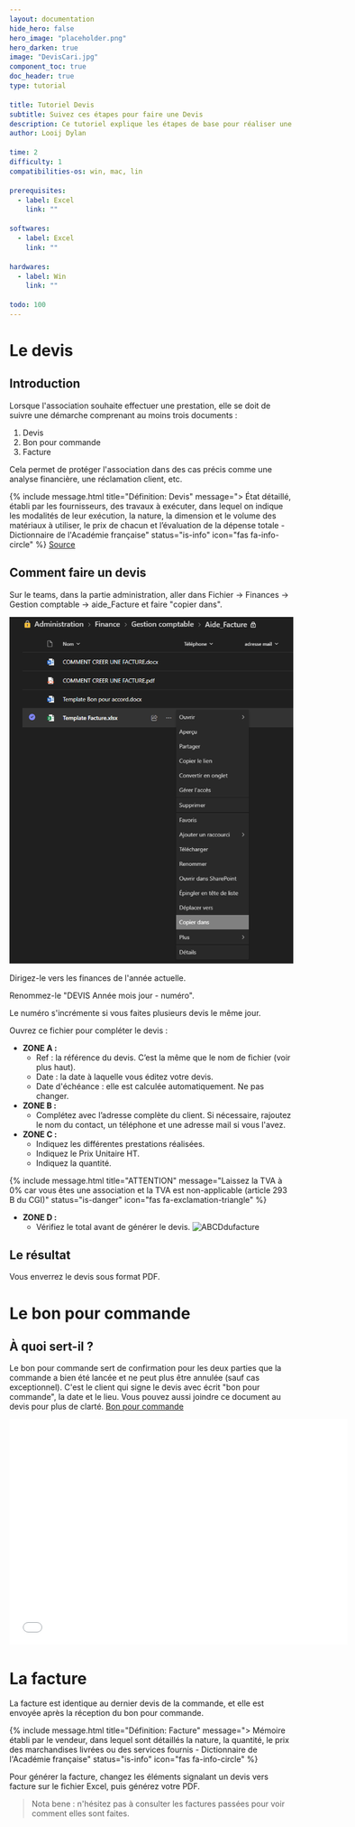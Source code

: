 ```yaml
---
layout: documentation
hide_hero: false
hero_image: "placeholder.png"
hero_darken: true
image: "DevisCari.jpg"
component_toc: true
doc_header: true
type: tutorial

title: Tutoriel Devis
subtitle: Suivez ces étapes pour faire une Devis
description: Ce tutoriel explique les étapes de base pour réaliser une Devis.
author: Looij Dylan

time: 2
difficulty: 1
compatibilities-os: win, mac, lin

prerequisites:
  - label: Excel
    link: ""

softwares: 
  - label: Excel
    link: ""

hardwares: 
  - label: Win
    link: ""

todo: 100
---
```

# Le devis

## Introduction
Lorsque l'association souhaite effectuer une prestation, elle se doit de suivre une démarche comprenant au moins trois documents :

1. Devis
2. Bon pour commande
3. Facture

Cela permet de protéger l'association dans des cas précis comme une analyse financière, une réclamation client, etc.

{% include message.html title="Définition: Devis" message="> État détaillé, établi par les fournisseurs, des travaux à exécuter, dans lequel on indique les modalités de leur exécution, la nature, la dimension et le volume des matériaux à utiliser, le prix de chacun et l’évaluation de la dépense totale - Dictionnaire de l'Académie française" status="is-info" icon="fas fa-info-circle" %}
[Source](https://www.dictionnaire-academie.fr/article/A9D2245)

## Comment faire un devis
Sur le teams, dans la partie administration, aller dans Fichier -> Finances -> Gestion comptable -> aide_Facture et faire "copier dans".

![Emplacement](tutorial_devis_facture/Emplacement.png)

Dirigez-le vers les finances de l'année actuelle.

Renommez-le "DEVIS Année mois jour - numéro".

Le numéro s'incrémente si vous faites plusieurs devis le même jour.

Ouvrez ce fichier pour compléter le devis :

* **ZONE A :**
    - Ref : la référence du devis. C’est la même que le nom de fichier (voir plus haut).
    - Date : la date à laquelle vous éditez votre devis.
    - Date d'échéance : elle est calculée automatiquement. Ne pas changer.
* **ZONE B :**
    - Complétez avec l’adresse complète du client. Si nécessaire, rajoutez le nom du contact, un téléphone et une adresse mail si vous l'avez.
* **ZONE C :**
    - Indiquez les différentes prestations réalisées.
    - Indiquez le Prix Unitaire HT.
    - Indiquez la quantité.

{% include message.html title="ATTENTION" message="Laissez la TVA à 0% car vous êtes une association et la TVA est non-applicable (article 293 B du CGI)" status="is-danger" icon="fas fa-exclamation-triangle" %}

* **ZONE D :**
    - Vérifiez le total avant de générer le devis.
![ABCDdufacture](./ABCDufacture.png)

## Le résultat
Vous enverrez le devis sous format PDF.

# Le bon pour commande

## À quoi sert-il ?
Le bon pour commande sert de confirmation pour les deux parties que la commande a bien été lancée et ne peut plus être annulée (sauf cas exceptionnel). C'est le client qui signe le devis avec écrit "bon pour commande", la date et le lieu. Vous pouvez aussi joindre ce document au devis pour plus de clarté.
[Bon pour commande](./Template-Bon-pour-accord.pdf)

<embed src="./Template-Bon-pour-accord.pdf" type="application/pdf" width="600" height="400">

# La facture
La facture est identique au dernier devis de la commande, et elle est envoyée après la réception du bon pour commande.

{% include message.html title="Définition: Facture" message="> Mémoire établi par le vendeur, dans lequel sont détaillés la nature, la quantité, le prix des marchandises livrées ou des services fournis - Dictionnaire de l'Académie française" status="is-info" icon="fas fa-info-circle" %}

Pour générer la facture, changez les éléments signalant un devis vers facture sur le fichier Excel, puis générez votre PDF.

> Nota bene : n'hésitez pas à consulter les factures passées pour voir comment elles sont faites.
